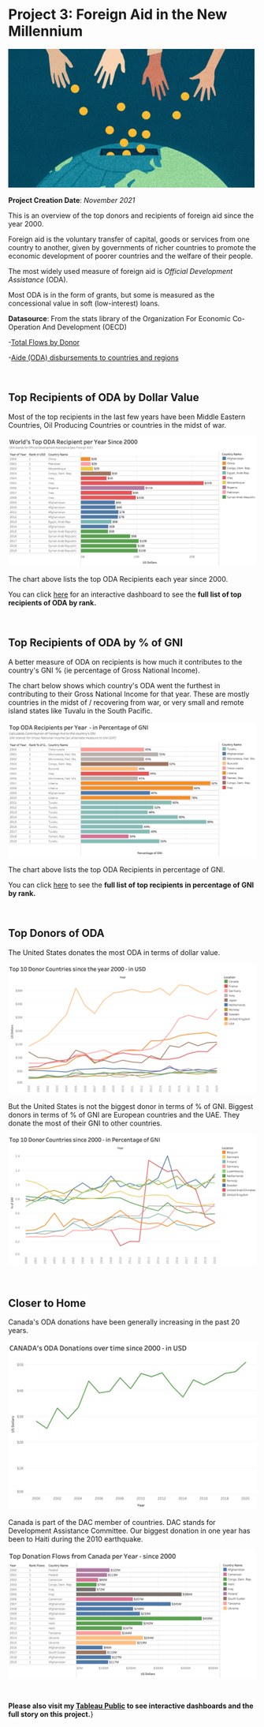 # Project 3: Foreign Aid in the New Millennium

<p align="left"><img width="500" height="" src="https://github.com/RubyRondina/Foreign-Aid/blob/main/Visuals/aid.jpeg"></p>

**Project Creation Date**: *November 2021*

This is an overview of the top donors and recipients of foreign aid since the year 2000.

Foreign aid is the voluntary transfer of capital, goods or services from one country to another, given by governments of richer countries to promote the economic development of poorer countries and the welfare of their people.

The most widely used measure of foreign aid is *Official Development Assistance* (ODA).  

Most ODA is in the form of grants, but some is measured as the concessional value in soft (low-interest) loans.

**Datasource**: From the stats library of the Organization For Economic Co-Operation And Development (OECD)

-[Total Flows by Donor](https://stats.oecd.org/viewhtml.aspx?datasetcode=TABLE1&lang=en)

-[Aide (ODA) disbursements to countries and regions](https://stats.oecd.org/viewhtml.aspx?datasetcode=TABLE2A&lang=en)

<br>

## Top Recipients of ODA by Dollar Value

Most of the top recipients in the last few years have been Middle Eastern Countries, Oil Producing Countries or countries in the midst of war.

![RecipientsinUSD](https://github.com/RubyRondina/Foreign-Aid/blob/main/Visuals/TopRecipientsInUSD.png)

The chart above lists the top ODA Recipients each year since 2000.

You can click [here](https://public.tableau.com/app/profile/ruby.rondina/viz/ODA-TopRecipientssince2000/TopGlobalReceipts) for an interactive dashboard to see the **full list of top recipients of ODA by rank.**

<br>

## Top Recipients of ODA by % of GNI

A better measure of ODA on recipients is how much it contributes to the country's GNI % (ie percentage of Gross National Income).

The chart below shows which country's ODA went the furthest in contributing to their Gross National Income for that year.  These are mostly countries in the midst of / recovering from war, or very small and remote island states like Tuvalu in the South Pacific.

![RecipientsinGNI](https://github.com/RubyRondina/Foreign-Aid/blob/main/Visuals/TopRecipientsInPercentOfGNI.png)

The chart above lists the top ODA Recipients in percentage of GNI.

You can click [here](https://public.tableau.com/app/profile/ruby.rondina/viz/ForeignAide_16417085747160/Dashboard5) to see the **full list of top recipients in percentage of GNI by rank.**

<br>

## Top Donors of ODA

The United States donates the most ODA in terms of dollar value.

![DonorsinUSD](https://github.com/RubyRondina/Foreign-Aid/blob/main/Visuals/TopDonorsInUSD.png)

But the United States is not the biggest donor in terms of % of GNI.  Biggest donors in terms of % of GNI are European countries and the UAE.  They donate the most of their GNI to other countries.

![DonorsGNI](https://github.com/RubyRondina/Foreign-Aid/blob/main/Visuals/TopDonorsInPercentOfGNI.png)

<br>

## Closer to Home

Canada's ODA donations have been generally increasing in the past 20 years.
 
<p align="center"><img width="750" height="" src="https://github.com/RubyRondina/Foreign-Aid/blob/main/Visuals/CanadaDonation.png"></p>

Canada is part of the DAC member of countries.  DAC stands for Development Assistance Committee.  Our biggest donation in one year has been to Haiti during the 2010 earthquake.

![CanadaTopFlows](https://github.com/RubyRondina/Foreign-Aid/blob/main/Visuals/CanadaTopFlows.png)

<br>

**Please also visit my [Tableau Public](https://public.tableau.com/app/profile/ruby.rondina/viz/ForeignAide/Story1) to see interactive dashboards and the full story on this project.**}
